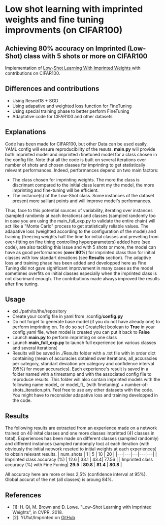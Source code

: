 # Low shot learning with imprinted weights and fine tuning improvments (on CIFAR100)
## Achieving 80% accuracy on Imprinted (Low-Shot) class with 5 shots or more on CIFAR100
Implementation of <a href = 'https://openaccess.thecvf.com/content_cvpr_2018/papers/Qi_Low-Shot_Learning_With_CVPR_2018_paper.pdf'> 
Low-Shot Learning With Imprinted Weights </a> with contributions on CIFAR100.

## Differences and contributions
- Using Resnet18 + SGD
- Using adapative and weighted loss function for FineTuning
- Using special training phase to better perform FineTuning
- Adaptative code for CIFAR100 and other datasets

## Explanations
Code has been made for CIFAR100, but other Data can be used easily. YAML config will ensure reproducibility of the resuts. **main.py** will provide both imprinted model and imprinted+finetuned model for a class chosen in the config file. Note that all the code is built on several iterations over number of shots and chosen classes for imprinting to get statistically relevant performances. Indeed, performances depend on two main factors:
- The class chosen for imprinting weights. The more the class is discrimant compared to the initial class learnt my the model, the more imprinting and fine-tuning will be efficient.
- The instance(s) of the Low-Shot class. Some instances of the dataset present more salliant points and will improve model's performances.

Thus, face to this potential sources of variability, iterating over instances (sampled randomly at each iterations) and classes (sampled randomly too in case you are using the main_full_exp.py to validate the entire chain) will act like a "Monte Carlo" process to get statistically reliable values. The adapative loss (weighted according to the configuration of the model) and training (freezing weights half the time for initial classes and preveting from over-fitting on fine tining controlling hyperparameters) added here (see code), are also tackling this issue and with 5 shots or more, the model can have as good performances (**over 80%**) for imprinted class than for initial classes with low standart devations (see **Results** section).
The adaptive loss and training phase has been added and developped here as Fine Tuning did not gave significant improvement in many cases as the model sometimes overfits on initial classes especially when the imprinted class is not discrimant enough. The contributions made always improved the results after fine tuning.

## Usage
- **cd**  ./path/to/the/repository
- Create your config file in yaml from ./config/**config.py**
- Do not forget to generate base model (if you do not have already one) to perform imprinting on. To do so set CreateNet boolean to **True** in your config.yaml file, when model is created you can put it back to **False**
- Launch **main.py** to perform imprinting on one class
- Launch **main_full_exp.py** to launch full experience (on various classes and several iterations)
- Results will be saved in ./Results folder with a .txt file with in order dict containing (mean of accuracies obtained over iterations, 
all_accuracies per category, standart deviation per category and confidence interval (95%) for mean accuracies). Each experience's result is saved in 
a folder named with a timestamp and with the associated config file to reproduce results. This folder will also contain imprinted models with the following name model_ or model_ft_ (with finetuning) + number-of-shots_iteration.pth.
Feel free to use any other datasets with the code. You might have to reconsider adapative loss and training developped in the code.

## Results
The following results are extracted from an experience made on a network trained on 40 inital classes and one more classes imprinted (41 classes in total). Experiences has been made on different classes (sampled randomly) and different instances (sampled randomply too) at each iteration (with obviously the initial network reseted to initial weights at each experiences) to obtain relevant results. 
| num_shots  |  1 | 5  |  10 | 20  |
|---|---|---|---|---|
| Imprinted class accuracy (%) | 12.6  | 33.1  |  43.4| 77.56  |
| Imprinted class accuracy (%) with Fine Funing| **29.5**  | **80.8**  |  **81.4** | **80.8**  |

All accuracy here are more or less 2,5% (confidence interval at 95%). Global accurat of the net (all classes) is aroung 84%.


## References
 - [1]: H. Qi, M. Brown and D. Lowe. "Low-Shot Learning with Imprinted Weights", in CVPR, 2018.
 - [2]: YU1ut/Imprinted  on <a href = 'https://github.com/YU1ut/imprinted-weights'> GitHub </a>
